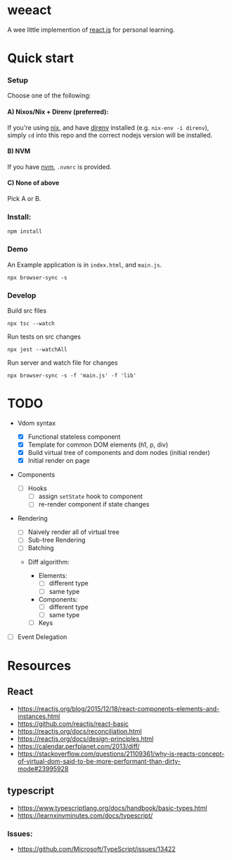 # weeact

A wee little implemention of [react.js][react] for personal learning.

# Quick start

### Setup

Choose one of the following:

#### A) Nixos/Nix + Direnv (preferred):

If you're using [nix](https://nixos.org/nix/), and have [direnv](https://direnv.net/) installed (e.g. `nix-env -i direnv`), simply `cd` into this repo and the correct nodejs version will be installed.

#### B) NVM

If you have [nvm](https://github.com/nvm-sh/nvm), `.nvmrc` is provided.

#### C) None of above

Pick A or B.

### Install:

```
npm install
```

### Demo

An Example application is in `index.html`, and `main.js`.

```
npx browser-sync -s
```

### Develop

Build src files

```
npx tsc --watch
```

Run tests on src changes

```
npx jest --watchAll
```

Run server and watch file for changes

```
npx browser-sync -s -f 'main.js' -f 'lib'
```

# TODO

* Vdom syntax

  * [x] Functional stateless component
  * [x] Template for common DOM elements (h1, p, div)
  * [x] Build virtual tree of components and dom nodes (initial render)
  * [x] Initial render on page

* Components

  * [ ] Hooks
    * [ ] assign `setState` hook to component
    * [ ] re-render component if state changes

* Rendering

  * [ ] Naively render all of virtual tree
  * [ ] Sub-tree Rendering
  * [ ] Batching
  * Diff algorithm:

    * Elements:
      * [ ] different type
      * [ ] same type
    * Components:
      * [ ] different type
      * [ ] same type
    * [ ] Keys

* [ ] Event Delegation

# Resources

## React

* https://reactjs.org/blog/2015/12/18/react-components-elements-and-instances.html
* https://github.com/reactjs/react-basic
* https://reactjs.org/docs/reconciliation.html
* https://reactjs.org/docs/design-principles.html
* https://calendar.perfplanet.com/2013/diff/
* https://stackoverflow.com/questions/21109361/why-is-reacts-concept-of-virtual-dom-said-to-be-more-performant-than-dirty-mode#23995928

## typescript

* https://www.typescriptlang.org/docs/handbook/basic-types.html
* https://learnxinyminutes.com/docs/typescript/

### Issues:

* https://github.com/Microsoft/TypeScript/issues/13422

[react]: https://reactjs.org/ "react"
